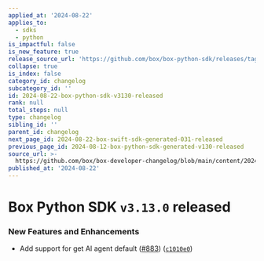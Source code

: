 ```yaml
---
applied_at: '2024-08-22'
applies_to:
  - sdks
  - python
is_impactful: false
is_new_feature: true
release_source_url: 'https://github.com/box/box-python-sdk/releases/tag/v3.13.0'
collapse: true
is_index: false
category_id: changelog
subcategory_id: ''
id: 2024-08-22-box-python-sdk-v3130-released
rank: null
total_steps: null
type: changelog
sibling_id: ''
parent_id: changelog
next_page_id: 2024-08-22-box-swift-sdk-generated-031-released
previous_page_id: 2024-08-12-box-python-sdk-generated-v130-released
source_url: >-
  https://github.com/box/box-developer-changelog/blob/main/content/2024/08-22-box-python-sdk-v3130-released.md
published_at: '2024-08-22'
---
```

# Box Python SDK `v3.13.0` released

### New Features and Enhancements

* Add support for get AI agent default ([#883][1]) ([`c1010e0`][2])

[1]: https://github.com/box/box-python-sdk/issues/883

[2]: https://github.com/box/box-python-sdk/commit/c1010e0349847586a9f00046570e975ec48eb0c5